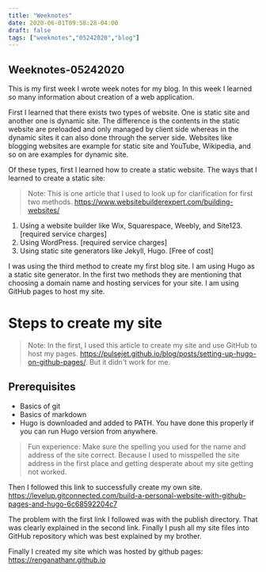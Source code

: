 ```yaml
---
title: "Weeknotes"
date: 2020-06-01T09:58:28-04:00
draft: false
tags: ["weeknotes","05242020","blog"]
---
```

## Weeknotes-05242020
This is my first week I wrote week notes for my blog. In this week I learned so many information about creation of a web application.

First I learned that there exists two types of website. One is static site and another one is dynamic site. The difference is the contents in the static website are preloaded and only managed by client side whereas in the dynamic sites it can also done through the server side. Websites like blogging websites are example for static site and YouTube, Wikipedia, and so on are examples for dynamic site.

Of these types, first I learned how to create a static website. The ways that I learned to create a static site:

>Note: This is one article that I used to look up for clarification for first two methods. https://www.websitebuilderexpert.com/building-websites/

1. Using a website builder like Wix, Squarespace, Weebly, and Site123. [required service charges]
2. Using WordPress. [required service charges]
3. Using static site generators like Jekyll, Hugo. [Free of cost]

I was using the third method to create my first blog site. I am using Hugo as a static site generator. In the first two methods they are mentioning that choosing a domain name and hosting services for your site. I am using GitHub pages to host my site.
# Steps to create my site
>Note: In the first, I used this article to create my site and use GitHub to host my pages. https://pulsejet.github.io/blog/posts/setting-up-hugo-on-github-pages/. But it didn't work for me.
## Prerequisites
* Basics of git
* Basics of markdown
* Hugo is downloaded and added to PATH. You have done this properly if you can run Hugo version from anywhere.

>Fun experience: Make sure the spelling you used for the name and address of the site correct. Because I used to misspelled the site address in the first place and getting desperate about my site getting not worked.

Then I followed this link to successfully create my own site. https://levelup.gitconnected.com/build-a-personal-website-with-github-pages-and-hugo-6c68592204c7

The problem with the first link I followed was with the publish directory. That was clearly explained in the second link. Finally I push all my site files into GitHub repository which was best explained by my brother.

Finally I created my site which was hosted by github pages: https://renganathanr.github.io
